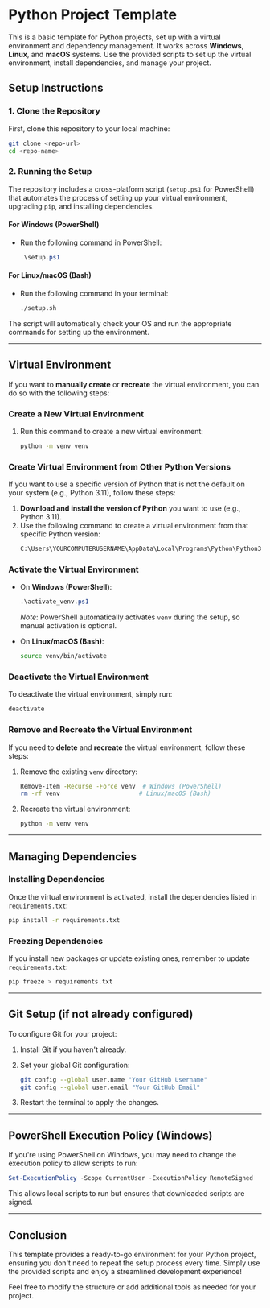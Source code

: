 # Python Project Template

This is a basic template for Python projects, set up with a virtual environment and dependency management. It works across **Windows**, **Linux**, and **macOS** systems. Use the provided scripts to set up the virtual environment, install dependencies, and manage your project.

## Setup Instructions

### 1. Clone the Repository
First, clone this repository to your local machine:
```bash
git clone <repo-url>
cd <repo-name>
```

### 2. Running the Setup

The repository includes a cross-platform script (`setup.ps1` for PowerShell) that automates the process of setting up your virtual environment, upgrading `pip`, and installing dependencies.

#### For Windows (PowerShell)
- Run the following command in PowerShell:
  ```powershell
  .\setup.ps1
  ```

#### For Linux/macOS (Bash)
- Run the following command in your terminal:
  ```bash
  ./setup.sh
  ```

The script will automatically check your OS and run the appropriate commands for setting up the environment.

---

## Virtual Environment

If you want to **manually create** or **recreate** the virtual environment, you can do so with the following steps:

### Create a New Virtual Environment
1. Run this command to create a new virtual environment:
   ```bash
   python -m venv venv
   ```

### Create Virtual Environment from Other Python Versions
If you want to use a specific version of Python that is not the default on your system (e.g., Python 3.11), follow these steps:

1. **Download and install the version of Python** you want to use (e.g., Python 3.11).
2. Use the following command to create a virtual environment from that specific Python version:
   ```bash
   C:\Users\YOURCOMPUTERUSERNAME\AppData\Local\Programs\Python\Python311\python.exe -m venv venv
   ```

### Activate the Virtual Environment
- On **Windows (PowerShell)**:
  ```powershell
  .\activate_venv.ps1
  ```

  *Note*: PowerShell automatically activates `venv` during the setup, so manual activation is optional.

- On **Linux/macOS (Bash)**:
  ```bash
  source venv/bin/activate
  ```

### Deactivate the Virtual Environment
To deactivate the virtual environment, simply run:
```bash
deactivate
```

### Remove and Recreate the Virtual Environment
If you need to **delete** and **recreate** the virtual environment, follow these steps:

1. Remove the existing `venv` directory:
   ```bash
   Remove-Item -Recurse -Force venv  # Windows (PowerShell)
   rm -rf venv                      # Linux/macOS (Bash)
   ```

2. Recreate the virtual environment:
   ```bash
   python -m venv venv
   ```

---

## Managing Dependencies

### Installing Dependencies
Once the virtual environment is activated, install the dependencies listed in `requirements.txt`:
```bash
pip install -r requirements.txt
```

### Freezing Dependencies
If you install new packages or update existing ones, remember to update `requirements.txt`:
```bash
pip freeze > requirements.txt
```

---

## Git Setup (if not already configured)
To configure Git for your project:

1. Install [Git](https://git-scm.com/downloads) if you haven't already.

2. Set your global Git configuration:
   ```bash
   git config --global user.name "Your GitHub Username"
   git config --global user.email "Your GitHub Email"
   ```

3. Restart the terminal to apply the changes.

---

## PowerShell Execution Policy (Windows)
If you're using PowerShell on Windows, you may need to change the execution policy to allow scripts to run:

```powershell
Set-ExecutionPolicy -Scope CurrentUser -ExecutionPolicy RemoteSigned
```

This allows local scripts to run but ensures that downloaded scripts are signed.

---

## Conclusion

This template provides a ready-to-go environment for your Python project, ensuring you don't need to repeat the setup process every time. Simply use the provided scripts and enjoy a streamlined development experience!

Feel free to modify the structure or add additional tools as needed for your project.
